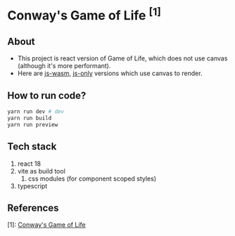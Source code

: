 # Conway's Game of Life <sup>[1]</sup>

## About

- This project is react version of Game of Life, which does not use canvas (although it's more performant).
- Here are [js-wasm](https://github.com/zkindest/rust-wa-game-of-life), [js-only](https://github.com/zkindest/js-game-of-life) versions which use canvas to render.

## How to run code?

```sh
yarn run dev # dev
yarn run build
yarn run preview
```

## Tech stack

1. react 18
2. vite as build tool
   1. css modules (for component scoped styles)
3. typescript

## References

[1]: [ Conway's Game of Life](https://en.wikipedia.org/wiki/Conway%27s_Game_of_Life)

